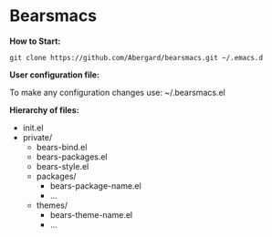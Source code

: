 # Bearsmacs

**How to Start:**

    git clone https://github.com/Abergard/bearsmacs.git ~/.emacs.d

**User configuration file:**

  To make any configuration changes use: ~/.bearsmacs.el

**Hierarchy of files:**
  - init.el
  - private/
    - bears-bind.el
    - bears-packages.el
    - bears-style.el
    - packages/
      - bears-package-name.el
      - ...
    - themes/
      - bears-theme-name.el
      - ...
